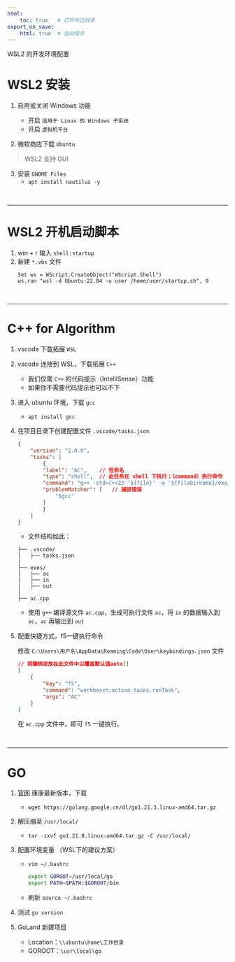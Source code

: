 ```yaml
---
html:
    toc: true   # 打开侧边目录
export_on_save:
    html: true  # 自动保存
---
```


WSL2 的开发环境配置

# WSL2 安装

1. 启用或关闭 Windows 功能
    * 开启 `适用于 Linux 的 Windows 子系统`
    * 开启 `虚拟机平台`

2. 微软商店下载 `Ubuntu`

> WSL2 支持 GUI

3. 安装 `GNOME Files`
    * `apt install nautilus -y`

<br>

---

# WSL2 开机启动脚本

1. win + r 输入  `shell:startup`
2. 新建 `*.vbs` 文件
    ```vbs
    Set ws = WScript.CreateObject("WScript.Shell")        
    ws.run "wsl -d Ubuntu-22.04 -u user /home/user/startup.sh", 0
    ```

<br>

---

# C++ for Algorithm

1. vscode 下载拓展 `WSL`

2. vscode 连接到 WSL，下载拓展 `C++`
    * 我们仅需 `C++` 的代码提示（IntelliSense）功能
    * 如果你不需要代码提示也可以不下

4. 进入 ubuntu 环境，下载 `gcc`
    * `apt install gcc`

5. 在项目目录下创建配置文件 `.vscode/tasks.json`
    ```json
    {
        "version": "2.0.0",
        "tasks": [
            {
            "label": "AC",    // 任务名
            "type": "shell",  // 此任务在 shell 下执行；（command）执行命令
            "command": "g++ -std=c++23 '${file}' -o '${fileDirname}/exes/${fileBasenameNoExtension}' && cat '${fileDirname}/exes/in' | '${fileDirname}/exes/${fileBasenameNoExtension}' > '${fileDirname}/exes/out' && sync",
            "problemMatcher": [   // 捕捉错误
                "$gcc"
            ]
            }
        ]
    }
    ```

    * 文件结构如此：
    ```
    ├── .vscode/
    |   ├── tasks.json   
    |
    ├── exes/
    |   ├── ac
    |   ├── in
    |   ├── out
    |
    ├── ac.cpp
    ```

    * 使用 `g++` 编译源文件 `ac.cpp`，生成可执行文件 `ac`，将 `in` 的数据输入到 `ac`，`ac` 再输出到 `out`

5. 配置快捷方式，f5一键执行命令

    修改 `C:\Users\用户名\AppData\Roaming\Code\User\keybindings.json` 文件

    ```json
    // 将键绑定放在此文件中以覆盖默认值auto[]
    [
        {
            "key": "f5",
            "command": "workbench.action.tasks.runTask",
            "args": "AC"
        }
    ]
    ```


    在 `ac.cpp` 文件中，即可 `f5` 一键执行。

<br>

---

# GO

1. [官网](https://golang.google.cn/dl/) 康康最新版本，下载
    * `wget https://golang.google.cn/dl/go1.21.3.linux-amd64.tar.gz`

2. 解压缩至 `/usr/local/`
    * `tar -zxvf go1.21.0.linux-amd64.tar.gz -C /usr/local/`

3. 配置环境变量 （WSL下的建议方案）
    * `vim ~/.bashrc`
      ```sh
      export GOROOT=/usr/local/go
      export PATH=$PATH:$GOROOT/bin
      ```

    * 刷新
      `source ~/.bashrc`

4. 测试 `go version`

5. GoLand 新建项目
    * Location：`\\ubuntu\home\工作目录`
    * GOROOT：`\usr\local\go`